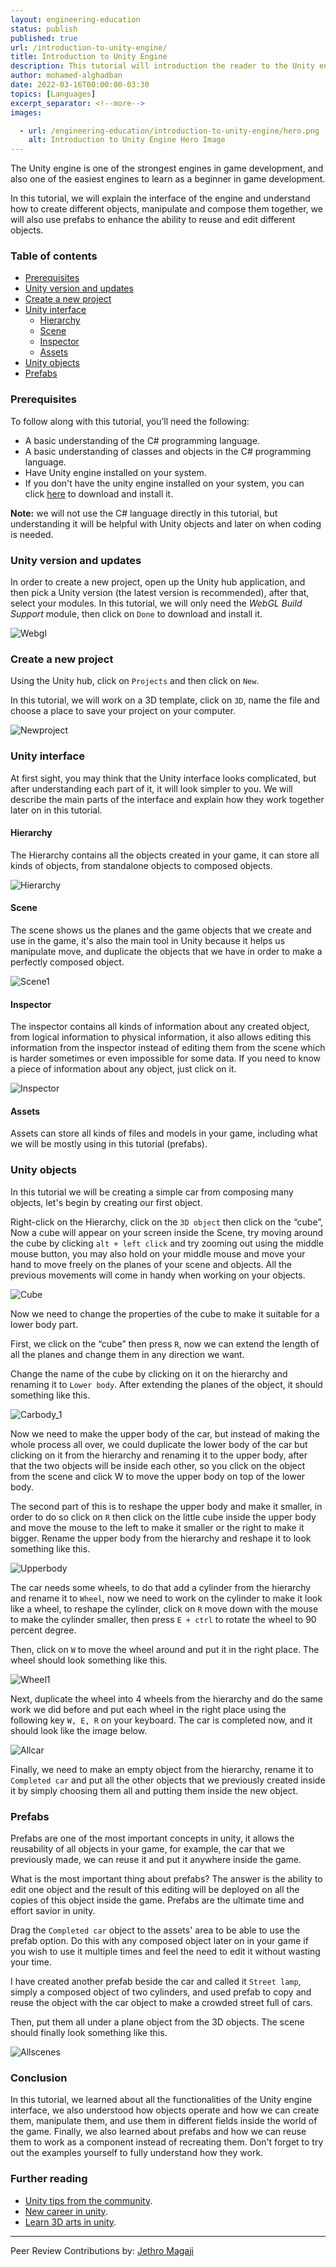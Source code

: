 ```yaml
---
layout: engineering-education
status: publish
published: true
url: /introduction-to-unity-engine/
title: Introduction to Unity Engine
description: This tutorial will introduction the reader to the Unity engine, explain the interface of the engine and understand how to create different objects.
author: mohamed-alghadban
date: 2022-03-16T00:00:00-03:30
topics: [Languages]
excerpt_separator: <!--more-->
images:

  - url: /engineering-education/introduction-to-unity-engine/hero.png
    alt: Introduction to Unity Engine Hero Image
---
```

The Unity engine is one of the strongest engines in game development, and also one of the easiest engines to learn as a beginner in game development. 
<!--more-->
In this tutorial, we will explain the interface of the engine and understand how to create different objects, manipulate and compose them together, we will also use prefabs to enhance the ability to reuse and edit different objects.

### Table of contents
- [Prerequisites](#prerequisites)
- [Unity version and updates](#unity-version-and-updates)
- [Create a new project](#create-a-new-project)
- [Unity interface](#unity-interface)
    - [Hierarchy](#hierarchy)
    - [Scene](#scene)
    - [Inspector](#inspector)
    - [Assets](#assets)
- [Unity objects](#unity-objects)
- [Prefabs](#prefabs)

### Prerequisites
To follow along with this tutorial, you’ll need the following:
- A basic understanding of the C# programming language.
- A basic understanding of classes and objects in the C# programming language.
- Have Unity engine installed on your system.
- If you don't have the unity engine installed on your system, you can click [here](https://unity.com/download) to download and install it.

**Note:** we will not use the C# language directly in this tutorial, but understanding it will be helpful with Unity objects and later on when coding is needed.

### Unity version and updates
In order to create a new project, open up the Unity hub application, and then pick a Unity version (the latest version is recommended), after that, select your modules. In this tutorial, we will only need the *WebGL Build Support* module, then click on `Done` to download and install it.

![Webgl](/engineering-education/introduction-to-unity-engine/Webgl.png)

### Create a new project
Using the Unity hub, click on `Projects` and then click on `New`. 

In this tutorial, we will work on a 3D template, click on `3D`, name the file and choose a place to save your project on your computer. 

![Newproject](/engineering-education/introduction-to-unity-engine/Newproject.png)

### Unity interface
At first sight, you may think that the Unity interface looks complicated, but after understanding each part of it, it will look simpler to you. 
We will describe the main parts of the interface and explain how they work together later on in this tutorial.

#### Hierarchy
The Hierarchy contains all the objects created in your game, it can store all kinds of objects, from standalone objects to composed objects.

![Hierarchy](/engineering-education/introduction-to-unity-engine/Hierarchy1.png)

#### Scene
The scene shows us the planes and the game objects that we create and use in the game, it's also the main tool in Unity because it helps us manipulate move, and duplicate the objects that we have in order to make a perfectly composed object.

![Scene1](/engineering-education/introduction-to-unity-engine/Scene1.png)

#### Inspector
The inspector contains all kinds of information about any created object, from logical information to physical information, it also allows editing this information from the inspector instead of editing them from the scene which is harder sometimes or even impossible for some data. If you need to know a piece of information about any object, just click on it.

![Inspector](/engineering-education/introduction-to-unity-engine/Inspector.png)

#### Assets
Assets can store all kinds of files and models in your game, including what we will be mostly using in this tutorial (prefabs).

### Unity objects
In this tutorial we will be creating a simple car from composing many objects, let's begin by creating our first object. 

Right-click on the Hierarchy, click on the `3D object` then click on the “cube”, Now a cube will appear on your screen inside the Scene, try moving around the cube by clicking `alt + left click` and try zooming out using the middle mouse button, you may also hold on your middle mouse and move your hand to move freely on the planes of your scene and objects. All the previous movements will come in handy when working on your objects.

![Cube](/engineering-education/introduction-to-unity-engine/Cube.png)

Now we need to change the properties of the cube to make it suitable for a lower body part. 

First, we click on the “cube” then press `R`, now we can extend the length of all the planes and change them in any direction we want. 

Change the name of the cube by clicking on it on the hierarchy and renaming it to `Lower body`. After extending the planes of the object, it should something like this. 

![Carbody_1](/engineering-education/introduction-to-unity-engine/Carbody_1.png)

Now we need to make the upper body of the car, but instead of making the whole process all over, we could duplicate the lower body of the car but clicking on it from the hierarchy and renaming it to the upper body, after that the two objects will be inside each other, so you click on the object from the scene and click W to move the upper body on top of the lower body.

The second part of this is to reshape the upper body and make it smaller, in order to do so click on `R` then click on the little cube inside the upper body and move the mouse to the left to make it smaller or the right to make it bigger. Rename the upper body from the hierarchy and reshape it to look something like this.

![Upperbody](/engineering-education/introduction-to-unity-engine/Upperbody.png)

The car needs some wheels, to do that add a cylinder from the hierarchy and rename it to `Wheel`, now we need to work on the cylinder to make it look like a wheel, to reshape the cylinder, click on `R` move down with the mouse to make the cylinder smaller, then press `E + ctrl` to rotate the wheel to 90 percent degree. 

Then, click on `W` to move the wheel around and put it in the right place. The wheel should look something like this.

![Wheel1](/engineering-education/introduction-to-unity-engine/Wheel1.png)

Next, duplicate the wheel into 4 wheels from the hierarchy and do the same work we did before and put each wheel in the right place using the following key `W, E, R` on your keyboard. The car is completed now, and it should look like the image below.

![Allcar](/engineering-education/introduction-to-unity-engine/Allcar.png)

Finally, we need to make an empty object from the hierarchy, rename it to `Completed car`  and put all the other objects that we previously created inside it by simply choosing them all and putting them inside the new object.

### Prefabs
Prefabs are one of the most important concepts in unity, it allows the reusability of all objects in your game, for example, the car that we previously made, we can reuse it and put it anywhere inside the game. 

What is the most important thing about prefabs? The answer is the ability to edit one object and the result of this editing will be deployed on all the copies of this object inside the game. Prefabs are the ultimate time and effort savior in unity.

Drag the `Completed car` object to the assets' area to be able to use the prefab option. Do this with any composed object later on in your game if you wish to use it multiple times and feel the need to edit it without wasting your time.

I have created another prefab beside the car and called it `Street lamp`, simply a composed object of two cylinders, and used prefab to copy and reuse the object with the car object to make a crowded street full of cars. 

Then, put them all under a plane object from the 3D objects. The scene should finally look something like this.

![Allscenes](/engineering-education/introduction-to-unity-engine/Allscenes.png)

### Conclusion
In this tutorial, we learned about all the functionalities of the Unity engine interface, we also understood how objects operate and how we can create them, manipulate them, and use them in different fields inside the world of the game. Finally, we also learned about prefabs and how we can reuse them to work as a component instead of recreating them. Don't forget to try out the examples yourself to fully understand how they work.

### Further reading
- [Unity tips from the community](https://blog.unity.com/technology/become-a-better-unity-developer-with-these-tips-from-the-community).
- [New career in unity](https://blog.unity.com/technology/new-career-pathways-help-you-break-into-the-gaming-and-tech-industries).
- [Learn 3D arts in unity](https://blog.unity.com/technology/learn-3d-art-optimization-for-mobile-with-arm).

---
Peer Review Contributions by: [Jethro Magaji](/engineering-education/authors/jethro-magaji/)
